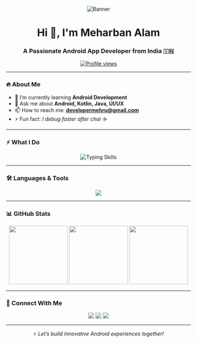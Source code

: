 <p align="center">
  <img src="https://raw.githubusercontent.com/Mehruuban/Mehruuban/main/assets/banner.png" alt="Banner" />
</p>

<h1 align="center">Hi 👋, I'm Meharban Alam</h1>
<h3 align="center">A Passionate Android App Developer from India 🇮🇳</h3>

<p align="center">
  <a href="https://github.com/Mehruuban">
    <img src="https://komarev.com/ghpvc/?username=Mehruuban&label=Profile%20views&color=0e75b6&style=flat" alt="Profile views" />
  </a>
</p>

---

### 🔥 About Me

- 🌱 I’m currently learning **Android Development**
- 💬 Ask me about **Android, Kotlin, Java, UI/UX**
- 📫 How to reach me: **developermehru@gmail.com**
- ⚡ Fun fact: *I debug faster after chai ☕*

---

### ⚡️ What I Do

<p align="center">
  <img src="https://readme-typing-svg.demolab.com?font=Fira+Code&size=20&pause=1000&color=00FFB3&center=true&vCenter=true&width=500&lines=Android+App+Development;Firebase+Integration;UI+%2F+UX+Design;Java+%26+Kotlin+Coding;Postman+%7C+GitHub+%7C+AI+Tools" alt="Typing Skills" />
</p>

---

### 🛠️ Languages & Tools

<p align="center">
  <img src="https://skillicons.dev/icons?i=java,kotlin,androidstudio,firebase,html,css,js,postman,git,github" />
</p>

---

### 📊 GitHub Stats

<p align="center">
  <img src="https://github-readme-stats.vercel.app/api?username=Mehruuban&show_icons=true&theme=radical" height="160"/>
  <img src="https://github-readme-streak-stats.herokuapp.com/?user=Mehruuban&theme=radical" height="160"/>
  <img src="https://github-readme-stats.vercel.app/api/top-langs/?username=Mehruuban&layout=compact&theme=radical" height="160"/>
</p>

---

### 📢 Connect With Me

<p align="center">
  <a href="https://linkedin.com/in/meharban-alam-9bbb7a327"><img src="https://img.shields.io/badge/LinkedIn-blue?logo=linkedin&logoColor=white"/></a>
  <a href="mailto:devmeharbanalam@gmail.com"><img src="https://img.shields.io/badge/Gmail-red?logo=gmail&logoColor=white"/></a>
  <a href="https://github.com/Mehruuban"><img src="https://img.shields.io/badge/GitHub-181717?logo=github&logoColor=white"/></a>
</p>

---

<p align="center">
  ⚡ <i>Let’s build innovative Android experiences together!</i>
</p>

